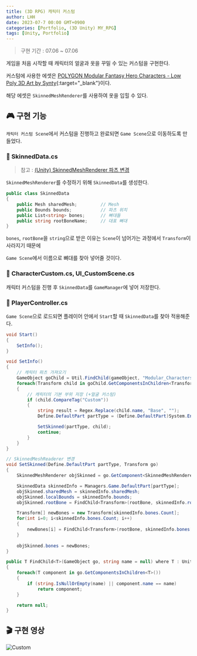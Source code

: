 ```yaml
---
title: (3D RPG) 캐릭터 커스텀
author: LHH
date: 2023-07-7 00:00 GMT+0900
categories: [Portfolio, (3D Unity) MY_RPG]
tags: [Unity, Portfolio]
---
```


> 구현 기간 : 07.06 ~ 07.06

게임을 처음 시작할 때 캐릭터의 얼굴과 옷을 꾸밀 수 있는 커스텀을 구현한다.

커스텀에 사용한 에셋은 [POLYGON Modular Fantasy Hero Characters - Low Poly 3D Art by Synty](https://assetstore.unity.com/packages/3d/characters/humanoids/fantasy/polygon-modular-fantasy-hero-characters-low-poly-3d-art-by-synty-143468){:target="_blank"}이다.

해당 에셋은 `SkinnedMeshRenderer`를 사용하여 옷을 입힐 수 있다.

## 🎮 구현 기능
`캐릭터 커스텀 Scene`에서 커스텀을 진행하고 완료되면 `Game Scene`으로 이동하도록 만들었다.

### 📝 SkinnedData.cs
> 참고 : [(Unity) SkinnedMeshRenderer 파츠 변경](/posts/Unity-SkinnedMeshRenderer-Change)

`SkinnedMeshRenderer`를 수정하기 위해 `SkinnedData`를 생성한다.
```cs
public class SkinnedData
{
    public Mesh sharedMesh;         // Mesh
    public Bounds bounds;           // 파츠 위치
    public List<string> bones;      // 뼈대들
    public string rootBoneName;     // 대표 뼈대
}
```

`bones`, `rootBone`을 `string`으로 받은 이유는 `Scene`이 넘어가는 과정에서 `Transform`이 사라지기 때문에

`Game Scene`에서 이름으로 뼈대를 찾아 넣어줄 것이다.

### 📝 CharacterCustom.cs, UI_CustomScene.cs
캐릭터 커스텀을 진행 후 `SkinnedData`를 `GameManager`에 넣어 저장한다.

### 📝 PlayerController.cs
`Game Scene`으로 로드되면 플레이어 안에서 `Start`할 때 `SkinnedData`를 찾아 적용해준다.
```cs
void Start()
{
    SetInfo();
}

void SetInfo()
{
    // 캐릭터 파츠 가져오기
    GameObject goChild = Util.FindChild(gameObject, "Modular_Characters");
    foreach(Transform child in goChild.GetComponentsInChildren<Transform>())
    {
        // 캐릭터의 기본 부위 저장 (+얼굴 커스텀)
        if (child.CompareTag("Custom"))
        {
            string result = Regex.Replace(child.name, "Base", "");
            Define.DefaultPart partType = (Define.DefaultPart)System.Enum.Parse(typeof(Define.DefaultPart), result);

            SetSkinned(partType, child);
            continue;
        }
    }
}

// SkinnedMeshReaderer 변경
void SetSkinned(Define.DefaultPart partType, Transform go)
{
    SkinnedMeshRenderer objSkinned = go.GetComponent<SkinnedMeshRenderer>();

    SkinnedData skinnedInfo = Managers.Game.DefaultPart[partType];
    objSkinned.sharedMesh = skinnedInfo.sharedMesh;
    objSkinned.localBounds = skinnedInfo.bounds;
    objSkinned.rootBone = FindChild<Transform>(rootBone, skinnedInfo.rootBoneName);

    Transform[] newBones = new Transform[skinnedInfo.bones.Count];
    for(int i=0; i<skinnedInfo.bones.Count; i++)
    {
        newBones[i] = FindChild<Transform>(rootBone, skinnedInfo.bones[i]);
    }
    
    objSkinned.bones = newBones;
}

public T FindChild<T>(GameObject go, string name = null) where T : UnityEngine.Object
{
    foreach(T component in go.GetComponentsInChildren<T>())
    {
        if (string.IsNullOrEmpty(name) || component.name == name)
            return component;
    }

    return null;
}
```

## 🎬 구현 영상
![Custom](https://github.com/LHuHyeon/LHuHyeon.github.io/assets/110723307/47010e10-ed8a-40b5-913f-2810f03b0316)